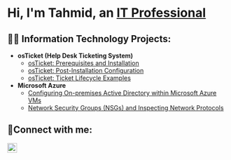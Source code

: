 <h1>Hi, I'm Tahmid, an <a href="https://linkedin.com/in/Josh">IT Professional</a></h1>

<h2>👨‍💻 Information Technology Projects:</h2>

- <b>osTicket (Help Desk Ticketing System)</b>
  - [osTicket: Prerequisites and Installation](https://github.com/tahmidur-rahman123/osticket-prereqs)
  - [osTicket: Post-Installation Configuration](https://github.com/tahmidur-rahman123/post-install-config)
  - [osTicket: Ticket Lifecycle Examples](https://github.com/tahmidur-rahman123/ticket-lifecycle)
- <b>Microsoft Azure</b>
  - [Configuring On-premises Active Directory within Microsoft Azure VMs](https://github.com/tahmidur-rahman123/configure-ad?tab=readme-ov-file#readme)
  - [Network Security Groups (NSGs) and Inspecting Network Protocols](https://github.com/joshmadakorcc/azure-network-protocols)

<h2>🤳Connect with me:</h2>


[<img align="left" alt="Josh | LinkedIn" width="22px" src="https://cdn.jsdelivr.net/npm/simple-icons@v3/icons/linkedin.svg" />][linkedin]



[linkedin]: https://linkedin.com/in/Josh
